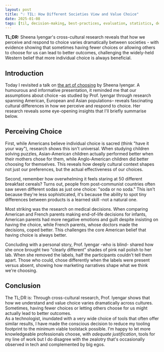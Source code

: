 ```yaml
---
layout: post
title: "💡 TIL: How Different Societies View and Value Choice"
date: 2025-01-08
tags: [til, decision-making, best-practices, evaluation, statistics, design-principles, modelling-mindsets]
---
```


**TL;DR:** Sheena Iyengar's cross-cultural research reveals that how we perceive
and respond to choice varies dramatically between societies - with evidence
showing that sometimes having fewer choices or allowing others to choose for us
can lead to better outcomes, challenging the widely-held Western belief that
more individual choice is always beneficial.
<!--more-->

## Introduction

Today I revisited a talk on
[the art of choosing](https://www.youtube.com/watch?v=lDq9-QxvsNU) by Sheena
Iyengar. A humourous and informative presentation, it reminded me that our
assumptions about choice –as studied by Prof. Iyengar through research spanning
American, European and Asian populations– reveals fascinating cultural
differences in how we perceive and respond to choice. Her research reveals some
eye-opening insights that I'll briefly summarise below.

## Perceiving Choice

First, while Americans believe individual choice is sacred (think "have it your
way"), research shows this isn't universal. When studying children solving
puzzles, Asian-American children actually performed better when their mothers
chose for them, while Anglo-American children did better choosing for
themselves. This reveals how deeply cultural context shapes not just our
preferences, but the actual effectiveness of our choices.

Second, remember how overwhelming it feels staring at 50 different breakfast
cereals? Turns out, people from post-communist countries often saw seven
different sodas as just one choice: "soda or no soda." This isn't because
they're less sophisticated, it's because the ability to spot tiny differences
between products is a learned skill -not a natural one.

Most striking was the research on medical decisions. When comparing American and
French parents making end-of-life decisions for infants, American parents had
more negative emotions and guilt despite insisting on having the choice, while
French parents, whose doctors made the decisions, coped better. This challenges
the core American belief that having choice is always better.

Concluding with a personal story, Prof. Iyengar -who is blind- shared how she
once brought two "clearly different" shades of pink nail polish to her lab. When
she removed the labels, half the participants couldn't tell them apart. Those
who could, chose differently when the labels were present versus absent, showing
how marketing narratives shape what we think we're choosing.

## Conclusion

The TL;DR is: Through cross-cultural research, Prof. Iyengar shows that how we
understand and value choice varies dramatically across cultures. Sometimes,
having fewer choices or letting others choose for us might actually lead to
better outcomes.\
As a technologist, inundated with a very wide choice of tools that often offer
similar results, I have made the conscious decision to reduce my tooling
footprint to the minimum viable toolstack possible. I'm happy to let more
knowledgeable professionals choose, with _adequate justification_, tools for my
line of work but I do disagree with the zealotry that's occasionally observed in
tech and complemented by big egos.

